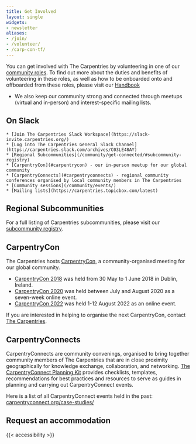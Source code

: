 ```yaml
---
title: Get Involved
layout: single
widgets:
- newsletter
aliases:
- /join/
- /volunteer/
- /carp-con-tf/
---
```


You can get involved with The Carpentries by volunteering in one of our [community roles](/community/). To find out more about the duties and benefits of volunteering in these roles, as well as how to be onboarded onto and offboarded from these roles, please visit our [Handbook](https://docs.carpentries.org)

* We also keep our community strong and connected through meetups (virtual and in-person) and interest-specific mailing lists.
	
## On Slack

	* [Join The Carpentries Slack Workspace](https://slack-invite.carpentries.org/) 
	* [Log into The Carpentries General Slack Channel](https://carpentries.slack.com/archives/C03LE48AY)
	* [Regional Subcommunities](/community/get-connected/#subcommunity-registry)
	* [CarpentryCon](#carpentrycon) - our in-person meetup for our global community
	* [CarpentryConnects](#carpentryconnects) - regional community conferences organised by local community members in The Carpentries
	* [Community sessions](/community/events/)
	* [Mailing lists](https://carpentries.topicbox.com/latest)

## Regional Subcommunities

For a full listing of Carpentries subcommunities, please visit our [subcommunity registry](/community/get-connected/#subcommunities).

## CarpentryCon

The Carpentries hosts [CarpentryCon](http://www.carpentrycon.org/), a community-organised meeting for our global community.
* [CarpentryCon 2018](https://2018.carpentrycon.org/) was held from 30 May to 1 June 2018 in Dublin, Ireland.
* [CarpentryCon 2020](https://2020.carpentrycon.org) was held between July and August 2020 as a seven-week online event.
* [CarpentryCon 2022](https://2022.carpentrycon.org/) was held 1-12 August 2022 as an online event.

If you are interested in helping to organise the next CarpentryCon, contact [The Carpentries](#).

## CarpentryConnects

CarpentryConnects are community convenings, organised to bring together community members of The Carpentries that are in close proximity geographically for knowledge exchange, collaboration, and networking. [The CarpentryConnect Planning Kit](https://carpentryconnect.org) provides checklists, templates, recommendations for best practices and resources to serve as guides in planning and carrying out CarpentryConnect events.

Here is a list of all CarpentryConnect events held in the past: [carpentryconnect.org/case-studies/](https://carpentryconnect.org/case-studies/)

## Request an accommodation 

{{< accessibility >}}
